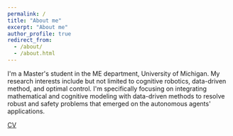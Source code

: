 ```yaml
---
permalink: /
title: "About me"
excerpt: "About me"
author_profile: true
redirect_from: 
  - /about/
  - /about.html
---
```


I'm a Master's student in the ME department, University of Michigan. My research interests include but not limited to cognitive robotics, data-driven method, and optimal control. I'm specifically focusing on integrating mathematical and cognitive modeling with data-driven methods to resolve robust and safety problems that emerged on the autonomous agents' applications. 

[CV](http://XiaoLiSean.github.io/files/resume.pdf)